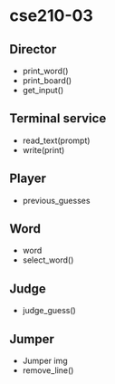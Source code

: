 # cse210-03
## Director
- print_word()
- print_board()
- get_input()
## Terminal service
- read_text(prompt)
- write(print)
## Player
- previous_guesses
## Word
- word
- select_word()
## Judge
- judge_guess()
## Jumper
- Jumper img
- remove_line()
